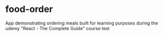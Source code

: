# food-order
App demonstrating ordering meals built for learning purposes during the udemy "React - The Complete Guide" course
test
